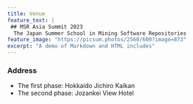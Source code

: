 ```yaml
---
title: Venue
feature_text: |
 ## MSR Asia Summit 2023
  The Japan Summer School in Mining Software Repositories
feature_image: "https://picsum.photos/2560/600?image=873"
excerpt: "A demo of Markdown and HTML includes"
---
```

### Address

- The first phase: Hokkaido Jichiro Kaikan
- The second phase: Jozankei View Hotel

<!--- {% include map.html id="1UT-2Z-Vg_MG_TrS5X2p8SthsJhc" title="Coffee shop map" %} --->